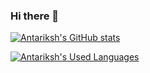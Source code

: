 ### Hi there 👋

[![Antariksh's GitHub stats](https://github-readme-stats.vercel.app/api?username=aapatre&theme=kacho_ga)](https://github.com/anuraghazra/github-readme-stats)

[![Antariksh's Used Languages](https://github-readme-stats.vercel.app/api/top-langs/?username=aapatre&layout=compact)](https://github.com/anuraghazra/github-readme-stats)

<!--
**aapatre/aapatre** is a ✨ _special_ ✨ repository because its `README.md` (this file) appears on your GitHub profile.

Here are some ideas to get you started:

- 🔭 I’m currently working on ...
- 🌱 I’m currently learning ...
- 👯 I’m looking to collaborate on ...
- 🤔 I’m looking for help with ...
- 💬 Ask me about ...
- 📫 How to reach me: ...
- 😄 Pronouns: ...
- ⚡ Fun fact: ...
-->
